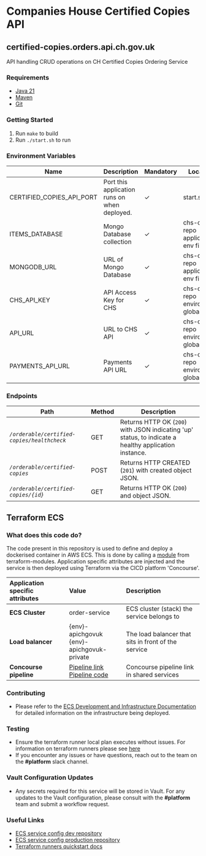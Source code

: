 # Companies House Certified Copies API

## certified-copies.orders.api.ch.gov.uk
API handling CRUD operations on CH Certified Copies Ordering Service

### Requirements
* [Java 21][1]
* [Maven][2]
* [Git][3]

### Getting Started
1. Run `make` to build
2. Run `./start.sh` to run

### Environment Variables
Name | Description | Mandatory | Location
--- | --- | --- | ---
CERTIFIED_COPIES_API_PORT | Port this application runs on when deployed. | ✓ | start.sh
ITEMS_DATABASE | Mongo Database collection | ✓ | chs-configs repo application env file
MONGODB_URL | URL of Mongo Database | ✓ | chs-configs repo application env file
CHS_API_KEY | API Access Key for CHS | ✓ | chs-configs repo environment global_env
API_URL | URL to CHS API | ✓ | chs-configs repo environment global_env
PAYMENTS_API_URL | Payments API URL | ✓ | chs-configs repo environment global_env

### Endpoints
Path | Method | Description
--- | --- | ---
*`/orderable/certified-copies/healthcheck`* | GET | Returns HTTP OK (`200`) with JSON indicating 'up' status, to indicate a healthy application instance.
*`/orderable/certified-copies`* | POST | Returns HTTP CREATED (`201`) with created object JSON.
*`/orderable/certified-copies/{id}`* | GET | Returns HTTP OK (`200`) and object JSON.


[1]: https://www.oracle.com/java/technologies/downloads/#java21
[2]: https://maven.apache.org/download.cgi
[3]: https://git-scm.com/downloads


## Terraform ECS

### What does this code do?

The code present in this repository is used to define and deploy a dockerised container in AWS ECS.
This is done by calling a [module](https://github.com/companieshouse/terraform-modules/tree/main/aws/ecs) from terraform-modules. Application specific attributes are injected and the service is then deployed using Terraform via the CICD platform 'Concourse'.


Application specific attributes | Value                                | Description
:---------|:-----------------------------------------------------------------------------|:-----------
**ECS Cluster**        |order-service                                      | ECS cluster (stack) the service belongs to
**Load balancer**      |{env}-apichgovuk <br> {env}-apichgovuk-private                                              | The load balancer that sits in front of the service
**Concourse pipeline**     |[Pipeline link](https://ci-platform.companieshouse.gov.uk/teams/team-development/pipelines/certified-copies.orders.api.ch.gov.uk) <br> [Pipeline code](https://github.com/companieshouse/ci-pipelines/blob/master/pipelines/ssplatform/team-development/certified-copies.orders.api.ch.gov.uk)                               | Concourse pipeline link in shared services


### Contributing
- Please refer to the [ECS Development and Infrastructure Documentation](https://companieshouse.atlassian.net/wiki/spaces/DEVOPS/pages/4390649858/Copy+of+ECS+Development+and+Infrastructure+Documentation+Updated) for detailed information on the infrastructure being deployed.

### Testing
- Ensure the terraform runner local plan executes without issues. For information on terraform runners please see [here](https://companieshouse.atlassian.net/wiki/spaces/DEVOPS/pages/1694236886/Terraform+Runner+Quickstart)
- If you encounter any issues or have questions, reach out to the team on the **#platform** slack channel.

### Vault Configuration Updates
- Any secrets required for this service will be stored in Vault. For any updates to the Vault configuration, please consult with the **#platform** team and submit a workflow request.

### Useful Links
- [ECS service config dev repository](https://github.com/companieshouse/ecs-service-configs-dev)
- [ECS service config production repository](https://github.com/companieshouse/ecs-service-configs-production)
- [Terraform runners quickstart docs](https://companieshouse.atlassian.net/wiki/spaces/DEVOPS/pages/1694236886/Terraform+Runner+Quickstart)
